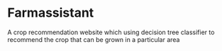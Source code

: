 # Farmassistant
A crop recommendation website which using decision tree classifier to recommend the crop that can be grown in a particular area
